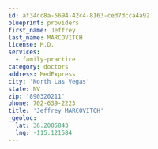 ```yaml
---
id: af34cc8a-5694-42c4-8163-ced7dcca4a92
blueprint: providers
first_name: Jeffrey
last_name: MARCOVITCH
license: M.D.
services:
  - family-practice
category: doctors
address: MedExpress
city: 'North Las Vegas'
state: NV
zip: '890320211'
phone: 702-639-2223
title: 'Jeffrey MARCOVITCH'
_geoloc:
  lat: 36.2005843
  lng: -115.121584
---
```

